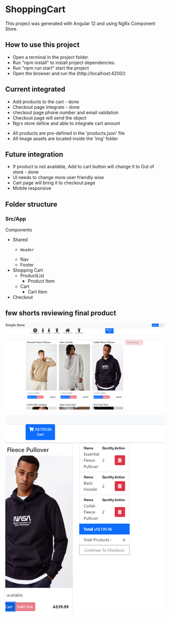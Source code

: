 # ShoppingCart

This project was generated with Angular 12 and using NgRx Component Store.

## How to use this project

- Open a terminal in the project folder.
- Run "npm install" to install project dependencies.
- Run "npm run start" start the project
- Open the browser and run the (http://localhost:4200/)

## Current integrated

<p>

- Add products to the cart - done
- Checkout page integrate - done
- checkout page phone number and email validation
- Checkout page will send the object
- Ngrx store define and able to integrate cart amount
<p>

- All products are pre-defined in the 'products.json' file
- All image assets are located inside the 'img' folder

## Future integration

<p>

- If product is not available, Add to cart button will change it to Out of store - done
- UI needs to change more user friendly wise
- Cart page will bring it to checkout page
- Mobile responsive
<p>

<!-- ![alt text](http://url/to/img.png) -->

## Folder structure

### Src/App

Components

- Shared
  -     Header
  - Nav
  - Footer
- Shopping Cart
  - ProductList
    - Product Item
  - Cart
    - Cart Item
- Checkout

## few shorts reviewing final product

![Header](https://github.com/rbasehewa/ShoppingCart/blob/readme_todo_tasks/src/externalImg/header.PNG)

![Body](https://github.com/rbasehewa/ShoppingCart/blob/readme_todo_tasks/src/externalImg/body.PNG)

![Body](https://github.com/rbasehewa/ShoppingCart/blob/readme_todo_tasks/src/externalImg/cart.PNG)

